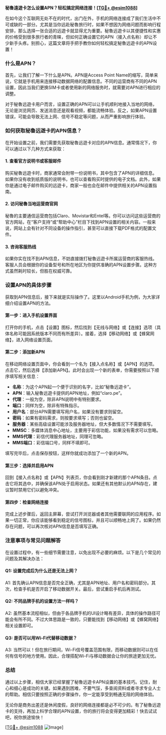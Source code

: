 **秘魯遠遊卡怎么设置APN？轻松搞定网络连接！[[TG💪+ @esim1088](https://t.me/s/esim1088)]**

在如今这个互联网无处不在的时代，出门在外，手机的网络连接成了我们生活中不可或缺的一部分。尤其是当你远赴秘魯旅行时，如果不想因为网络问题而影响行程安排，那么选择一张合适的远遊卡就显得尤为重要。秘魯远遊卡以其便捷性和实惠的价格受到很多旅行者的青睐，但如何正确设置它的APN（接入点名称）却让不少新手头疼。别担心，这篇文章将手把手教你如何轻松搞定秘魯远遊卡的APN设置！

### 什么是APN？

首先，让我们了解一下什么是APN。APN是Access Point Name的缩写，简单来说，它就是手机用来连接移动数据网络的配置信息。不同的运营商有不同的APN设置，因此当我们更换SIM卡或者使用新的网络服务时，就需要对APN进行相应的调整。

对于秘魯远遊卡用户而言，设置正确的APN可以让手机顺利地接入当地的网络，无论是浏览网页、发送消息还是观看视频，都能流畅体验。反之，如果APN设置错误，可能会导致无法上网、信号不稳定等问题，从而严重影响旅行体验。

### 如何获取秘魯远遊卡的APN信息？

在开始设置之前，我们需要先获取秘魯远遊卡对应的APN信息。通常情况下，你可以通过以下几种方式来获取：

#### 1. 查看官方说明书或客服邮件

购买秘魯远遊卡时，商家通常会附带一份说明书，其中包含了APN的详细信息。如果你没有收到纸质版的说明书，也可以查看购买时提供的电子文档。此外，如果你是通过电子邮件购买的远遊卡，商家一般也会在邮件中提供相关的APN设置指南。

#### 2. 访问秘魯当地运营商官网

秘魯的主要通信运营商包括Claro、Movistar和Entel等。你可以访问这些运营商的官方网站，在“客户支持”或“帮助中心”栏目下找到APN设置的相关内容。一般来说，网站上会有针对不同设备的操作指引，甚至可以直接下载PDF格式的配置文件。

#### 3. 咨询客服热线

如果你实在找不到APN信息，不妨直接拨打秘魯远遊卡所属运营商的客服热线。客服人员会根据你的设备型号和所在地区为你提供准确的APN设置步骤。这种方式虽然耗时较长，但胜在权威可靠。

### 设置APN的具体步骤

获取到APN信息后，接下来就是实际操作了。这里以Android手机为例，为大家详细介绍设置APN的方法。

#### 第一步：进入手机设置界面

打开你的手机，点击【设置】图标，然后找到【无线与网络】或【连接】选项（具体名称可能因系统版本不同而有所差异）。接着，选择【移动网络】或【蜂窝网络】，进入网络设置页面。

#### 第二步：添加新APN

在移动网络设置页面中，你会看到一个名为【接入点名称】或【APN】的选项。点击它，然后选择【添加新APN】。此时会出现一个新的表单，你需要按照以下顺序填写相关信息：

- **名称**：为这个APN起一个便于识别的名字，比如“秘魯远遊卡”。
- **APN**：输入秘魯远遊卡提供的APN地址，例如“claro.pe”。
- **代理**：一般为空，除非APN说明中有特别要求。
- **端口**：同样为空，除非有特殊指示。
- **用户名**：部分APN需要填写用户名，如果没有要求则留空。
- **密码**：如果有密码需求，则按要求填写；否则也留空。
- **服务器**：某些高级设置可能涉及服务器地址，但大多数情况下不需要填写。
- **MMSC**：多媒体消息中心地址，主要用于彩信功能，如果没有需求可以忽略。
- **MMS代理**：彩信代理服务器地址，同理可忽略。
- **MMS端口**：彩信端口号，同样不填即可。

填写完毕后，点击保存按钮，这样你就成功添加了一个新的APN。

#### 第三步：选择并启用APN

回到【接入点名称】或【APN】列表页，你会看到刚才新建的那个APN条目。点击它将其选中，并确保该APN处于启用状态。如果还有其他默认的APN存在，建议暂时禁用它们以避免冲突。

#### 第四步：检查网络连接

完成上述步骤后，返回主屏幕，尝试打开浏览器或者其他需要联网的应用程序。如果一切正常，你应该能够看到稳定的信号图标，并且可以顺畅地上网了。如果仍然存在问题，可以再次核对APN信息是否填写正确。

### 注意事项与常见问题解答

在设置过程中，有一些细节需要注意，以免出现不必要的麻烦。以下是几个常见的问题及其解决办法：

#### Q1: 设置完成后为什么还是无法上网？
A1: 首先确认APN信息是否完全正确，尤其是APN地址、用户名和密码部分。其次，检查手机是否开启了移动数据开关。最后，尝试重启手机后再测试。

#### Q2: 不同品牌手机的设置方法一样吗？
A2: 虽然基本流程相似，但由于各品牌手机的UI设计略有差异，具体的操作路径可能会有所不同。不过大体思路是一致的，只要能找到【移动网络】或【蜂窝网络】相关设置即可。

#### Q3: 是否可以用Wi-Fi代替移动数据？
A3: 当然可以！但在旅行期间，Wi-Fi信号覆盖范围有限，而移动数据则可以在任何有信号的地方使用。因此，合理搭配Wi-Fi与移动数据会让你的旅途更加无忧。

### 总结

通过以上步骤，相信大家已经掌握了秘魯远遊卡APN设置的基本技巧。记住，耐心和细心是成功的关键。如果遇到困难，不要气馁，多查阅资料或者寻求专业人士的帮助。相信只要按照正确的步骤操作，你一定能享受到畅通无阻的网络体验。

无论你是商务出差还是休闲度假，良好的网络连接都是必不可少的。有了秘魯远遊卡的支持，再加上科学合理的APN设置，你的旅行将会变得更加精彩！快去试试吧，祝你旅途愉快！

[[TG💪+ @esim1088](https://t.me/s/esim1088) ![Image](https://i.postimg.cc/4NQfJmqS/Snipaste-2025-05-13-00-14-12.png)]
